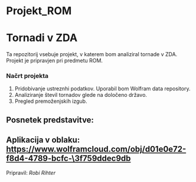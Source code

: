 # Projekt_ROM

# Tornadi v ZDA

Ta repozitorij vsebuje projekt, v katerem bom analiziral tornade v ZDA.
Projekt je pripravjen pri predmetu ROM.

### Načrt projekta 

1. Pridobivanje ustreznhi podatkov. Uporabil bom Wolfram data repository.
2. Analiziranje števil tornadov glede na določeno državo.
3. Pregled premoženjskih izgub.

## Posnetek predstavitve: 

## Aplikacija v oblaku: https://www.wolframcloud.com/obj/d01e0e72-f8d4-4789-bcfc-\3f759ddec9db

Pripravil: *Robi Rihter*   

